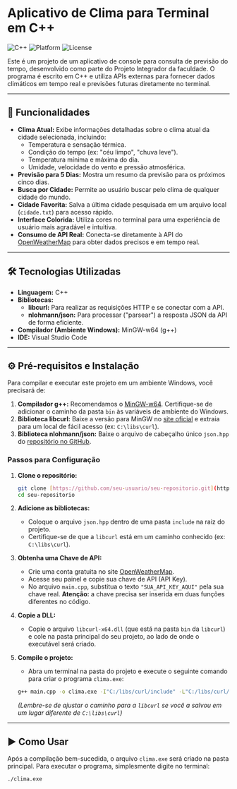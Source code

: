 # Aplicativo de Clima para Terminal em C++

![C++](https://img.shields.io/badge/language-C%2B%2B-blue.svg)
![Platform](https://img.shields.io/badge/platform-Windows-brightgreen.svg)
![License](https://img.shields.io/badge/license-MIT-lightgrey.svg)

Este é um projeto de um aplicativo de console para consulta de previsão do tempo, desenvolvido como parte do Projeto Integrador da faculdade. O programa é escrito em C++ e utiliza APIs externas para fornecer dados climáticos em tempo real e previsões futuras diretamente no terminal.

---

## 🚀 Funcionalidades

* **Clima Atual:** Exibe informações detalhadas sobre o clima atual da cidade selecionada, incluindo:
    * Temperatura e sensação térmica.
    * Condição do tempo (ex: "céu limpo", "chuva leve").
    * Temperatura mínima e máxima do dia.
    * Umidade, velocidade do vento e pressão atmosférica.
* **Previsão para 5 Dias:** Mostra um resumo da previsão para os próximos cinco dias.
* **Busca por Cidade:** Permite ao usuário buscar pelo clima de qualquer cidade do mundo.
* **Cidade Favorita:** Salva a última cidade pesquisada em um arquivo local (`cidade.txt`) para acesso rápido.
* **Interface Colorida:** Utiliza cores no terminal para uma experiência de usuário mais agradável e intuitiva.
* **Consumo de API Real:** Conecta-se diretamente à API do [OpenWeatherMap](https://openweathermap.org/api) para obter dados precisos e em tempo real.

---

## 🛠️ Tecnologias Utilizadas

* **Linguagem:** C++
* **Bibliotecas:**
    * **libcurl:** Para realizar as requisições HTTP e se conectar com a API.
    * **nlohmann/json:** Para processar ("parsear") a resposta JSON da API de forma eficiente.
* **Compilador (Ambiente Windows):** MinGW-w64 (g++)
* **IDE:** Visual Studio Code

---

## ⚙️ Pré-requisitos e Instalação

Para compilar e executar este projeto em um ambiente Windows, você precisará de:

1.  **Compilador g++:** Recomendamos o [MinGW-w64](https://www.mingw-w64.org/downloads/). Certifique-se de adicionar o caminho da pasta `bin` às variáveis de ambiente do Windows.
2.  **Biblioteca libcurl:** Baixe a versão para MinGW no [site oficial](https://curl.se/windows/) e extraia para um local de fácil acesso (ex: `C:\libs\curl`).
3.  **Biblioteca nlohmann/json:** Baixe o arquivo de cabeçalho único `json.hpp` do [repositório no GitHub](https://github.com/nlohmann/json/releases/latest/download/json.hpp).

### Passos para Configuração

1.  **Clone o repositório:**
    ```bash
    git clone [https://github.com/seu-usuario/seu-repositorio.git](https://github.com/seu-usuario/seu-repositorio.git)
    cd seu-repositorio
    ```

2.  **Adicione as bibliotecas:**
    * Coloque o arquivo `json.hpp` dentro de uma pasta `include` na raiz do projeto.
    * Certifique-se de que a `libcurl` está em um caminho conhecido (ex: `C:\libs\curl`).

3.  **Obtenha uma Chave de API:**
    * Crie uma conta gratuita no site [OpenWeatherMap](https://openweathermap.org/home/sign_up).
    * Acesse seu painel e copie sua chave de API (API Key).
    * No arquivo `main.cpp`, substitua o texto `"SUA_API_KEY_AQUI"` pela sua chave real. **Atenção:** a chave precisa ser inserida em duas funções diferentes no código.

4.  **Copie a DLL:**
    * Copie o arquivo `libcurl-x64.dll` (que está na pasta `bin` da `libcurl`) e cole na pasta principal do seu projeto, ao lado de onde o executável será criado.

5.  **Compile o projeto:**
    * Abra um terminal na pasta do projeto e execute o seguinte comando para criar o programa `clima.exe`:
    ```bash
    g++ main.cpp -o clima.exe -I"C:/libs/curl/include" -L"C:/libs/curl/lib" -lcurl
    ```
    *(Lembre-se de ajustar o caminho para a `libcurl` se você a salvou em um lugar diferente de `C:\libs\curl`)*

---

## ▶️ Como Usar

Após a compilação bem-sucedida, o arquivo `clima.exe` será criado na pasta principal. Para executar o programa, simplesmente digite no terminal:

```bash
./clima.exe
